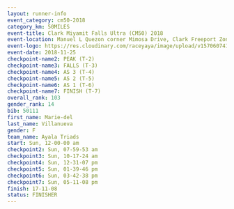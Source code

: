 ```yaml
---
layout: runner-info 
event_category: cm50-2018 
category_km: 50MILES 
event-title: Clark Miyamit Falls Ultra (CM50) 2018 
event-location: Manuel L Quezon corner Mimosa Drive, Clark Freeport Zone, Clark, Pampanga, Philippines 
event-logo: https://res.cloudinary.com/raceyaya/image/upload/v1570607412/logo/cm50_p8ydpq.jpg 
event-date: 2018-11-25 
checkpoint-name2: PEAK (T-2) 
checkpoint-name3: FALLS (T-3) 
checkpoint-name4: AS 3 (T-4) 
checkpoint-name5: AS 2 (T-5) 
checkpoint-name6: AS 1 (T-6) 
checkpoint-name7: FINISH (T-7) 
overall_rank: 103
gender_rank: 14
bib: 50111
first_name: Marie-del
last_name: Villanueva
gender: F
team_name: Ayala Triads
start: Sun, 12-00-00 am
checkpoint2: Sun, 07-59-53 am
checkpoint3: Sun, 10-17-24 am
checkpoint4: Sun, 12-31-07 pm
checkpoint5: Sun, 01-39-46 pm
checkpoint6: Sun, 03-42-38 pm
checkpoint7: Sun, 05-11-08 pm
finish: 17-11-08
status: FINISHER
---
```

